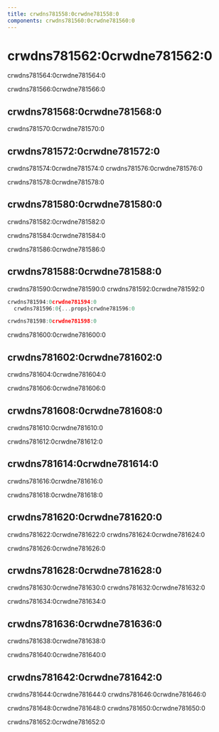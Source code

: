 ```yaml
---
title: crwdns781558:0crwdne781558:0
components: crwdns781560:0crwdne781560:0
---
```

# crwdns781562:0crwdne781562:0

<p class="description">crwdns781564:0crwdne781564:0</p>

crwdns781566:0crwdne781566:0

## crwdns781568:0crwdne781568:0

crwdns781570:0crwdne781570:0

## crwdns781572:0crwdne781572:0

crwdns781574:0crwdne781574:0 crwdns781576:0crwdne781576:0

crwdns781578:0crwdne781578:0

## crwdns781580:0crwdne781580:0

crwdns781582:0crwdne781582:0

crwdns781584:0crwdne781584:0

crwdns781586:0crwdne781586:0

## crwdns781588:0crwdne781588:0

crwdns781590:0crwdne781590:0 crwdns781592:0crwdne781592:0

```jsx
crwdns781594:0crwdne781594:0
  crwdns781596:0{...props}crwdne781596:0

crwdns781598:0crwdne781598:0
```

crwdns781600:0crwdne781600:0

## crwdns781602:0crwdne781602:0

crwdns781604:0crwdne781604:0

crwdns781606:0crwdne781606:0

## crwdns781608:0crwdne781608:0

crwdns781610:0crwdne781610:0

crwdns781612:0crwdne781612:0

## crwdns781614:0crwdne781614:0

crwdns781616:0crwdne781616:0

crwdns781618:0crwdne781618:0

## crwdns781620:0crwdne781620:0

crwdns781622:0crwdne781622:0 crwdns781624:0crwdne781624:0

crwdns781626:0crwdne781626:0

## crwdns781628:0crwdne781628:0

crwdns781630:0crwdne781630:0 crwdns781632:0crwdne781632:0

crwdns781634:0crwdne781634:0

## crwdns781636:0crwdne781636:0

crwdns781638:0crwdne781638:0

crwdns781640:0crwdne781640:0

## crwdns781642:0crwdne781642:0

crwdns781644:0crwdne781644:0 crwdns781646:0crwdne781646:0

crwdns781648:0crwdne781648:0 crwdns781650:0crwdne781650:0

crwdns781652:0crwdne781652:0
